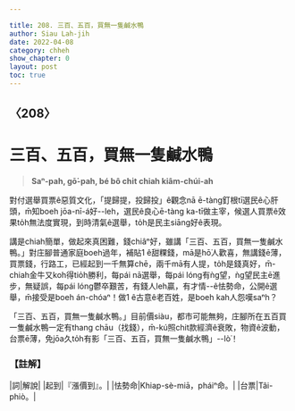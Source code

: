 ```yaml
---

title: 208. 三百、五百，買無一隻鹹水鴨
author: Siau Lah-jih
date: 2022-04-08
category: chheh
show_chapter: 0
layout: post
toc: true
---
```

  
## 〈208〉
# 三百、五百，買無一隻鹹水鴨
>**Saⁿ-pah, gō͘-pah, bé bô chi̍t chiah kiâm-chúi-ah**

對付選舉買票ê惡質文化，「提歸提，投歸投」ê觀念nā ē-tàng釘根tī選民ê心肝頭，m̄知boeh jōa-nī-á好--leh，選民ê良心ē-tàng ka-tī做主宰，候選人買票ê效果to̍h無法度實現，到時清氣ê選舉，to̍h是民主siāng好ê表現。

講是chiah簡單，做起來真困難，錢chiâⁿ好，雖講「三百、五百，買無一隻鹹水鴨。」對庄腳普通家庭boeh過年，補貼1 ê甜粿錢，mā是hō͘人歡喜，無講錢ē薄，買票錢，行路工，已經起到一千無算chē，兩千mā有人提，to̍h是錢真好，m̄-chiah金牛又koh得tio̍h勝利，每pái nā選舉，每pái lóng有ǹg望，ǹg望民主ē進步，無疑誤，每pái lóng鬱卒艱苦，有錢人leh贏，有才情--ê怯勢命，公開ê選舉，m̄接受是boeh án-chóaⁿ！做1 ê古意ê老百姓，是boeh kah人怨嘆saⁿh？

「三百、五百，買無一隻鹹水鴨。」目前價siàu，都市可能無夠，庄腳所在五百買一隻鹹水鴨一定有thang chāu（找錢），m̄-kú照chit款經濟ê衰敗，物資ê波動，台票ē薄，免jōa久to̍h有影「三百、五百，買無一隻鹹水鴨」--lò͘！


### 【註解】

|詞|解說|
|起到|『漲價到』。|
|怯勢命|Khiap-sè-miā，pháiⁿ命。|
|台票|Tâi-phiò。|

